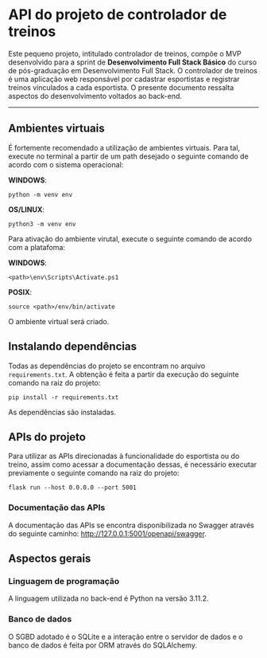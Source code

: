 # API do projeto de controlador de treinos

Este pequeno projeto, intitulado controlador de treinos, compõe o MVP desenvolvido para a sprint de **Desenvolvimento Full Stack Básico** do curso de pós-graduação em Desenvolvimento Full Stack. O controlador de treinos é uma aplicação web responsável por cadastrar esportistas e registrar treinos vinculados a cada esportista. O presente documento ressalta aspectos do desenvolvimento voltados ao back-end.


---
## Ambientes virtuais

É fortemente recomendado a utilização de ambientes virtuais. Para tal, execute no terminal a partir de um path desejado o seguinte comando de acordo com o sistema operacional:

**WINDOWS**:
```
python -m venv env
```

**OS/LINUX**:
```
python3 -m venv env
```

Para ativação do ambiente virutal, execute o seguinte comando de acordo com a platafoma:

**WINDOWS**:
```
<path>\env\Scripts\Activate.ps1
```

**POSIX**:
```
source <path>/env/bin/activate
```

O ambiente virtual será criado.

## Instalando dependências

Todas as dependências do projeto se encontram no arquivo `requirements.txt`. A obtenção é feita a partir da execução do seguinte comando na raiz do projeto:

```
pip install -r requirements.txt
```

As dependências são instaladas.

## APIs do projeto

Para utilizar as APIs direcionadas à funcionalidade do esportista ou do treino, assim como acessar a documentação dessas, é necessário executar previamente o seguinte comando na raiz do projeto:

```
flask run --host 0.0.0.0 --port 5001
```

### Documentação das APIs

A documentação das APIs se encontra disponibilizada no Swagger através do seguinte caminho: http://127.0.0.1:5001/openapi/swagger.

## Aspectos gerais

### Linguagem de programação

A linguagem utilizada no back-end é Python na versão 3.11.2.

### Banco de dados

O SGBD adotado é o SQLite e a interação entre o servidor de dados e o banco de dados é feita por ORM através do SQLAlchemy.
